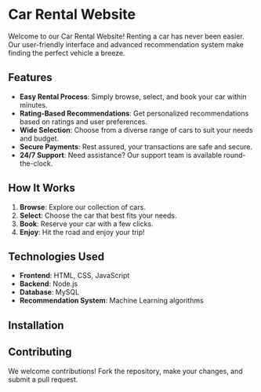 # Car Rental Website

Welcome to our Car Rental Website! Renting a car has never been easier. Our user-friendly interface and advanced recommendation system make finding the perfect vehicle a breeze.

## Features

- **Easy Rental Process**: Simply browse, select, and book your car within minutes.
- **Rating-Based Recommendations**: Get personalized recommendations based on ratings and user preferences.
- **Wide Selection**: Choose from a diverse range of cars to suit your needs and budget.
- **Secure Payments**: Rest assured, your transactions are safe and secure.
- **24/7 Support**: Need assistance? Our support team is available round-the-clock.

## How It Works

1. **Browse**: Explore our collection of cars.
2. **Select**: Choose the car that best fits your needs.
3. **Book**: Reserve your car with a few clicks.
4. **Enjoy**: Hit the road and enjoy your trip!

## Technologies Used

- **Frontend**: HTML, CSS, JavaScript
- **Backend**: Node.js
- **Database**: MySQL
- **Recommendation System**: Machine Learning algorithms

## Installation



## Contributing

We welcome contributions! Fork the repository, make your changes, and submit a pull request.





